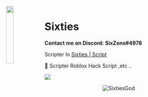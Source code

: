 <img align='left' src='https://cdn.discordapp.com/attachments/876841802324402186/886360386947923978/JoMJKAG8.png' width='20%'>

# Sixties
**Contact me on Discord: SixZens#4978**

Scripter In [Sixties | Script](https://discord.gg/fJSEG3uaBq)

📁 Scripter Roblox Hack Script ,etc ..

![](https://komarev.com/ghpvc/?username=SixtiesGod&color=00e5ff)

<p align="center">
   <img align="center" src="https://github-readme-stats.vercel.app/api?username=SixtiesGod&show_icons=true&bg_color=00,008cff,00d5ff&title_color=fff&text_color=fff" alt="SixtiesGod" />
</p>
